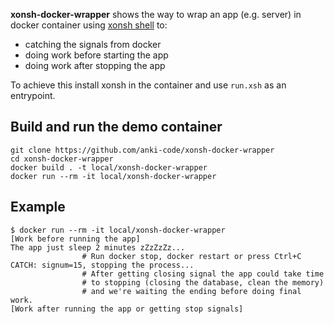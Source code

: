 **xonsh-docker-wrapper** shows the way to wrap an app (e.g. server) in docker container using [xonsh shell](https://xon.sh/contents.html) to:
 * catching the signals from docker
 * doing work before starting the app
 * doing work after stopping the app

To achieve this install xonsh in the container and use `run.xsh` as an entrypoint.

## Build and run the demo container

```shell script
git clone https://github.com/anki-code/xonsh-docker-wrapper
cd xonsh-docker-wrapper
docker build . -t local/xonsh-docker-wrapper
docker run --rm -it local/xonsh-docker-wrapper
```

## Example
```shell script
$ docker run --rm -it local/xonsh-docker-wrapper
[Work before running the app]
The app just sleep 2 minutes zZzZzZz...
                # Run docker stop, docker restart or press Ctrl+C
CATCH: signum=15, stopping the process...            
                # After getting closing signal the app could take time 
                # to stopping (closing the database, clean the memory) 
                # and we're waiting the ending before doing final work.
[Work after running the app or getting stop signals]
```